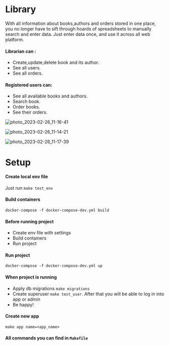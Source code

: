 # Library

With all information about books,authors and orders stored in one place, you no longer have to sift through hoards of spreadsheets to manually search and enter data. Just enter data once, and use it across all web platform.

#### Librarian can :

- Create,update,delete book and its author. 
- See all users.
- See all orders.

#### Registered users can:

- See all available books and authors.
- Search book.
- Order books.
- See their orders. 

![photo_2023-02-26_11-16-41](https://user-images.githubusercontent.com/78548921/221402087-45a5c97d-359a-4455-8412-4263aa950856.jpg)

![photo_2023-02-26_11-14-21](https://user-images.githubusercontent.com/78548921/221401995-5542b153-7ac8-4b7f-b78b-b453f30c47f6.jpg)

![photo_2023-02-26_11-17-39](https://user-images.githubusercontent.com/78548921/221402131-4509841f-8911-4d56-9f91-c118636c965c.jpg)

# Setup

#### Create local env file

Just run `make test_env`


#### Build containers

`docker-compose -f docker-compose-dev.yml build`

#### Before running project

- Create env file with settings
- Build containers
- Run project

#### Run project

`docker-compose -f docker-compose-dev.yml up`


#### When project is running

- Apply db migrations `make migrations`
- Create superuser `make test_user`. After that you will be able to log in into app or admin
- Be happy!

#### Create new app

`make app name=<app_name>`


#### All commands you can find in `Makefile`

